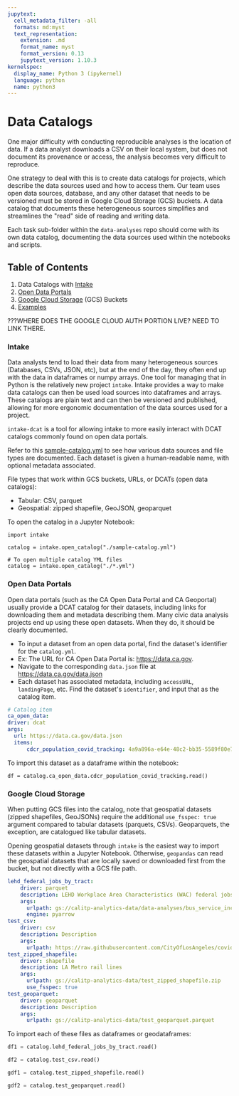 ```yaml
---
jupytext:
  cell_metadata_filter: -all
  formats: md:myst
  text_representation:
    extension: .md
    format_name: myst
    format_version: 0.13
    jupytext_version: 1.10.3
kernelspec:
  display_name: Python 3 (ipykernel)
  language: python
  name: python3
---
```


# Data Catalogs

One major difficulty with conducting reproducible analyses is the location of data. If a data analyst downloads a CSV on their local system, but does not document its provenance or access, the analysis becomes very difficult to reproduce.

One strategy to deal with this is to create data catalogs for projects, which describe the data sources used and how to access them. Our team uses open data sources, database, and any other dataset that needs to be versioned must be stored in Google Cloud Storage (GCS) buckets. A data catalog that documents these heterogeneous sources simplifies and streamlines the "read" side of reading and writing data.

Each task sub-folder within the `data-analyses` repo should come with its own data catalog, documenting the data sources used within the notebooks and scripts.

## Table of Contents

1. Data Catalogs with [Intake](#intake)
1. [Open Data Portals](#open-data-portals)
1. [Google Cloud Storage](#google-cloud-storage) (GCS) Buckets
1. [Examples](#examples)

???WHERE DOES THE GOOGLE CLOUD AUTH PORTION LIVE? NEED TO LINK THERE.

### Intake

Data analysts tend to load their data from many heterogeneous sources (Databases, CSVs, JSON, etc), but at the end of the day, they often end up with the data in dataframes or numpy arrays. One tool for managing that in Python is the relatively new project `intake`. Intake provides a way to make data catalogs can then be used load sources into dataframes and arrays. These catalogs are plain text and can then be versioned and published, allowing for more ergonomic documentation of the data sources used for a project.

`intake-dcat` is a tool for allowing intake to more easily interact with DCAT catalogs commonly found on open data portals.

Refer to this [sample-catalog.yml](sample-catalog) to see how various data sources and file types are documented. Each dataset is given a human-readable name, with optional metadata associated.

File types that work within GCS buckets, URLs, or DCATs (open data catalogs):
* Tabular: CSV, parquet
* Geospatial: zipped shapefile, GeoJSON, geoparquet

To open the catalog in a Jupyter Notebook:

```{code-cell}
import intake

catalog = intake.open_catalog("./sample-catalog.yml")

# To open multiple catalog YML files
catalog = intake.open_catalog("./*.yml")
```

### Open Data Portals

Open data portals (such as the CA Open Data Portal and CA Geoportal) usually provide a DCAT catalog for their datasets, including links for downloading them and metadata describing them. Many civic data analysis projects end up using these open datasets. When they do, it should be clearly documented.

* To input a dataset from an open data portal, find the dataset's identifier for the `catalog.yml`.
* Ex: The URL for CA Open Data Portal is: https://data.ca.gov.
* Navigate to the corresponding `data.json` file at https://data.ca.gov/data.json
* Each dataset has associated metadata, including `accessURL`, `landingPage`, etc. Find the dataset's `identifier`, and input that as the catalog item.

```yaml
# Catalog item
ca_open_data:
driver: dcat
args:
  url: https://data.ca.gov/data.json
  items:
      cdcr_population_covid_tracking: 4a9a896a-e64e-48c2-bb35-5589f80e7c52
```

To import this dataset as a dataframe within the notebook:

```{code-cell}
df = catalog.ca_open_data.cdcr_population_covid_tracking.read()
```

### Google Cloud Storage

When putting GCS files into the catalog, note that geospatial datasets (zipped shapefiles, GeoJSONs) require the additional `use_fsspec: true` argument compared to tabular datasets (parquets, CSVs). Geoparquets, the exception, are catalogued like tabular datasets.

Opening geospatial datasets through `intake` is the easiest way to import these datasets within a Jupyter Notebook. Otherwise, `geopandas` can read the geospatial datasets that are locally saved or downloaded first from the bucket, but not directly with a GCS file path.

```yaml
lehd_federal_jobs_by_tract:
    driver: parquet
    description: LEHD Workplace Area Characteristics (WAC) federal jobs by census tract.
    args:
      urlpath: gs://calitp-analytics-data/data-analyses/bus_service_increase/wac_fed_tract.parquet
      engine: pyarrow
test_csv:
    driver: csv
    description: Description
    args:
      urlpath: https://raw.githubusercontent.com/CityOfLosAngeles/covid19-indicators/master/data/ca_county_pop_crosswalk.csv
test_zipped_shapefile:
    driver: shapefile
    description: LA Metro rail lines
    args:
      urlpath: gs://calitp-analytics-data/test_zipped_shapefile.zip
      use_fsspec: true
test_geoparquet:
    driver: geoparquet
    description: Description
    args:
      urlpath: gs://calitp-analytics-data/test_geoparquet.parquet
```

To import each of these files as dataframes or geodataframes:

```python
df1 = catalog.lehd_federal_jobs_by_tract.read()

df2 = catalog.test_csv.read()

gdf1 = catalog.test_zipped_shapefile.read()

gdf2 = catalog.test_geoparquet.read()
```
